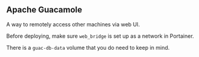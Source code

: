 ## Apache Guacamole
A way to remotely access other machines via web UI.

Before deploying, make sure `web_bridge` is set up as a network in Portainer.

There is a `guac-db-data` volume that you do need to keep in mind.